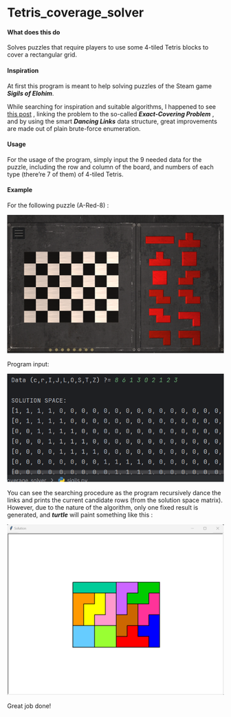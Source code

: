 # Tetris_coverage_solver

#### What does this do

Solves puzzles that require players to use some 4-tiled Tetris blocks to cover a rectangular grid.

#### Inspiration

At first this program is meant to help solving puzzles of the Steam game ***Sigils of Elohim***.

While searching for inspiration and suitable algorithms, I happened to see [this post](https://www.cnblogs.com/grenet/p/3145800.html) , linking the problem to the so-called ***Exact-Covering Problem*** , and by using the smart ***Dancing Links*** data structure, great improvements are made out of plain brute-force enumeration.

#### Usage

For the usage of the program, simply input the 9 needed data for the puzzle, including the row and column of the board, and numbers of each type (there’re 7 of them) of 4-tiled Tetris.

#### Example

For the following puzzle (A-Red-8) :

![4fe865fae788dd9a6f2c6dd117c9dd8](4fe865fae788dd9a6f2c6dd117c9dd8.png)

Program input:

![903fd82458ee3ed69e5daf58a305d00](903fd82458ee3ed69e5daf58a305d00.png)

You can see the searching procedure as the program recursively dance the links and prints the current candidate rows (from the solution space matrix). However, due to the nature of the algorithm, only one fixed result is generated, and ***turtle*** will paint something like this :

![f43f4f19fad018bcd7c22a4ba3c3c2e](f43f4f19fad018bcd7c22a4ba3c3c2e.png)

Great job done!
